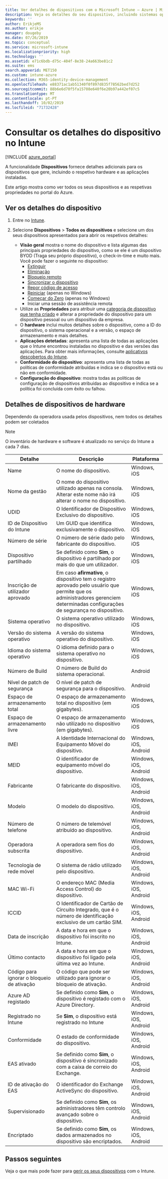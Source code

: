 ```yaml
---
title: Ver detalhes de dispositivos com o Microsoft Intune – Azure | Microsoft Docs
description: Veja os detalhes do seu dispositivo, incluindo sistemas operativos, espaço de armazenamento, fabricante e modelo. Obtenha uma lista de aplicações instaladas, verifique as políticas de conformidade e configure o TeamViewer com o Microsoft Intune no Azure. Semelhante a ver o inventário dos dispositivos que gere.
keywords: ''
author: ErikjeMS
ms.author: erikje
manager: dougeby
ms.date: 07/26/2019
ms.topic: conceptual
ms.service: microsoft-intune
ms.localizationpriority: high
ms.technology: ''
ms.assetid: e71c6bdb-d75c-404f-8e38-24a663be81c2
ms.suite: ems
search.appverid: MET150
ms.custom: intune-azure
ms.collection: M365-identity-device-management
ms.openlocfilehash: e88371ac1ab51340f0f897d835f78562bed7d252
ms.sourcegitcommit: 88b6e6d70f5fa15708e640f6e20b97a442ef07c5
ms.translationtype: MT
ms.contentlocale: pt-PT
ms.lasthandoff: 10/02/2019
ms.locfileid: "71732428"
---
```

# <a name="see-device-details-in-intune"></a>Consultar os detalhes do dispositivo no Intune

[!INCLUDE [azure_portal](../includes/azure_portal.md)]

A funcionalidade **Dispositivos** fornece detalhes adicionais para os dispositivos que gere, incluindo o respetivo hardware e as aplicações instaladas.

Este artigo mostra como ver todos os seus dispositivos e as respetivas propriedades no portal do Azure.

## <a name="view-the-device-details"></a>Ver os detalhes do dispositivo

1. Entre no [Intune](https://go.microsoft.com/fwlink/?linkid=2090973).
3. Selecione **Dispositivos** > **Todos os dispositivos** e selecione um dos seus dispositivos apresentados para abrir os respetivos detalhes:

   - **Visão geral** mostra o nome do dispositivo e lista algumas das principais propriedades do dispositivo, como se ele é um dispositivo BYOD (Traga seu próprio dispositivo), o check-in-time e muito mais. Você pode fazer o seguinte no dispositivo:
      - [Extinguir](devices-wipe.md#retire)
      - [Eliminação](devices-wipe.md#wipe)
      - [Bloqueio remoto](device-remote-lock.md)
      - [Sincronizar o dispositivo](device-sync.md)
      - [Repor código de acesso](device-passcode-reset.md)
      - [Reiniciar](device-restart.md) (apenas no Windows)
      - [Começar do Zero](device-fresh-start.md) (apenas no Windows)
      - Iniciar uma sessão de assistência remota
   - Utilize as **Propriedades** para atribuir uma [categoria de dispositivo que tenha criado](../enrollment/device-group-mapping.md) e alterar a propriedade do dispositivo para um dispositivo pessoal ou um dispositivo da empresa.
   - O **hardware** inclui muitos detalhes sobre o dispositivo, como a ID do dispositivo, o sistema operacional e a versão, o espaço de armazenamento e mais detalhes.
   - **Aplicações detetadas**: apresenta uma lista de todas as aplicações que o Intune encontrou instaladas no dispositivo e das versões das aplicações. Para obter mais informações, consulte [aplicativos descobertos do Intune](../apps/app-discovered-apps.md).
   - **Conformidade do dispositivo**: apresenta uma lista de todas as políticas de conformidade atribuídas e indica se o dispositivo está ou não em conformidade.
   - **Configuração do dispositivo**: mostra todas as políticas de configuração de dispositivos atribuídas ao dispositivo e indica se a política foi concluída com êxito ou falhou.

## <a name="hardware-device-details"></a>Detalhes de dispositivos de hardware
Dependendo da operadora usada pelos dispositivos, nem todos os detalhes podem ser coletados

> [!Note]  
> O inventário de hardware e software é atualizado no serviço do Intune a cada 7 dias.

|Detalhe|Descrição|Plataforma| 
|--------------|----------------------|----|  
|Name|O nome do dispositivo.|Windows, iOS|
|Nome da gestão|O nome do dispositivo utilizado apenas na consola. Alterar este nome não irá alterar o nome no dispositivo.|Windows, iOS|
|UDID|O Identificador de Dispositivo Exclusivo do dispositivo.|Windows, iOS|
|ID de Dispositivo do Intune|Um GUID que identifica exclusivamente o dispositivo.|Windows, iOS|
|Número de série|O número de série dado pelo fabricante do dispositivo.|Windows, iOS|
|Dispositivo partilhado|Se definido como **Sim**, o dispositivo é partilhado por mais do que um utilizador.|Windows, iOS|
|Inscrição de utilizador aprovado|Em caso **afirmativo**, o dispositivo tem o registro aprovado pelo usuário que permite que os administradores gerenciem determinadas configurações de segurança no dispositivo.|Windows, iOS|
|Sistema operativo|O sistema operativo utilizado no dispositivo.|Windows, iOS|
|Versão do sistema operativo|A versão do sistema operativo do dispositivo.|Windows, iOS|
|Idioma do sistema operativo|O idioma definido para o sistema operativo no dispositivo.|Windows, iOS|
|Número de Build|O número de Build do sistema operacional.|Android|
|Nível de patch de segurança|O nível de patch de segurança para o dispositivo.|Android|
|Espaço de armazenamento total|O espaço de armazenamento total no dispositivo (em gigabytes).|Windows, iOS|
|Espaço de armazenamento livre|O espaço de armazenamento não utilizado no dispositivo (em gigabytes).|Windows, iOS|
|IMEI|A Identidade Internacional do Equipamento Móvel do dispositivo.|Windows, iOS, Android|
|MEID|O identificador de equipamento móvel do dispositivo.|Windows, iOS, Android|
|Fabricante|O fabricante do dispositivo.|Windows, iOS, Android|
|Modelo|O modelo do dispositivo.|Windows, iOS, Android|
|Número de telefone|O número de telemóvel atribuído ao dispositivo.|Windows, iOS, Android|
|Operadora subscrita|A operadora sem fios do dispositivo.|Windows, iOS, Android|
|Tecnologia de rede móvel|O sistema de rádio utilizado pelo dispositivo.|Windows, iOS, Android|
|MAC Wi-Fi|O endereço MAC (Media Access Control) do dispositivo.|Windows, iOS, Android|
|ICCID|O Identificador de Cartão de Circuito Integrado, que é o número de identificação exclusivo de um cartão SIM.|Windows, iOS, Android|
|Data de inscrição|A data e hora em que o dispositivo foi inscrito no Intune.|Windows, iOS, Android|
|Último contacto|A data e hora em que o dispositivo foi ligado pela última vez ao Intune.|Windows, iOS, Android|
|Código para ignorar o bloqueio de ativação|O código que pode ser utilizado para ignorar o bloqueio de ativação.|Windows, iOS, Android|
|Azure AD registado|Se definido como **Sim**, o dispositivo é registado com o Azure Directory.|Windows, iOS, Android|
|Registrado no Intune|Se **Sim**, o dispositivo está registrado no Intune|Windows, iOS, Android|
|Conformidade|O estado de conformidade do dispositivo.|Windows, iOS, Android|
|EAS ativado|Se definido como **Sim**, o dispositivo é sincronizado com a caixa de correio do Exchange.|Windows, iOS, Android|
|ID de ativação do EAS|O identificador do Exchange ActiveSync do dispositivo.|Windows, iOS, Android|
|Supervisionado|Se definido como **Sim**, os administradores têm controlo avançado sobre o dispositivo.|Windows, iOS, Android|
|Encriptado|Se definido como **Sim**, os dados armazenados no dispositivo são encriptados.|Windows, iOS, Android|



## <a name="next-steps"></a>Passos seguintes
Veja o que mais pode fazer para [gerir os seus dispositivos](device-management.md) com o Intune.
